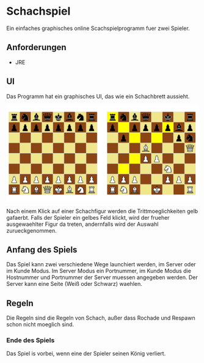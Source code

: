 # Schachspiel

Ein einfaches graphisches online Scachspielprogramm fuer zwei Spieler.

## Anforderungen

- JRE

## UI

Das Programm hat ein graphisches UI, das wie ein Schachbrett aussieht.

![ui](docs/chess.png)

Nach einem Klick auf einer Schachfigur werden die Trittmoeglichkeiten gelb gafaerbt. Falls der Spieler ein gelbes Feld klickt, wird der frueher ausgewaehlter Figur da treten, andernfalls wird der Auswahl zurueckgenommen.

## Anfang des Spiels

Das Spiel kann zwei verschiedene Wege launchiert werden, im Server oder im Kunde Modus. Im Server Modus ein Portnummer, im Kunde Modus die Hostnummer und Portnummer der Server muessen angegeben werden. Der Server kann eine Seite (Weiß oder Schwarz) waehlen.

## Regeln

Die Regeln sind die Regeln von Schach, außer dass Rochade und Respawn schon nicht moeglich sind.

### Ende des Spiels

Das Spiel is vorbei, wenn eine der Spieler seinen König verliert.